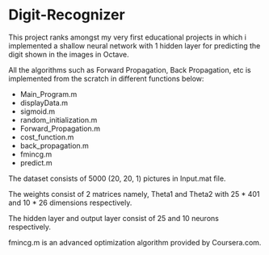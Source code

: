 # Digit-Recognizer
This project ranks amongst my very first educational projects in which i implemented a shallow neural network with 1 hidden layer for predicting the digit shown in the images in Octave.

All the algorithms such as Forward Propagation, Back Propagation, etc is implemented from the scratch in different functions below:

  - Main_Program.m
  - displayData.m
  - sigmoid.m
  - random_initialization.m
  - Forward_Propagation.m
  - cost_function.m
  - back_propagation.m
  - fmincg.m
  - predict.m

The dataset consists of 5000 (20, 20, 1) pictures in Input.mat file.

The weights consist of 2 matrices namely, Theta1 and Theta2 with 25 * 401 and 10 * 26 dimensions respectively.

The hidden layer and output layer consist of 25 and 10 neurons respectively.

fmincg.m is an advanced optimization algorithm provided by Coursera.com.
